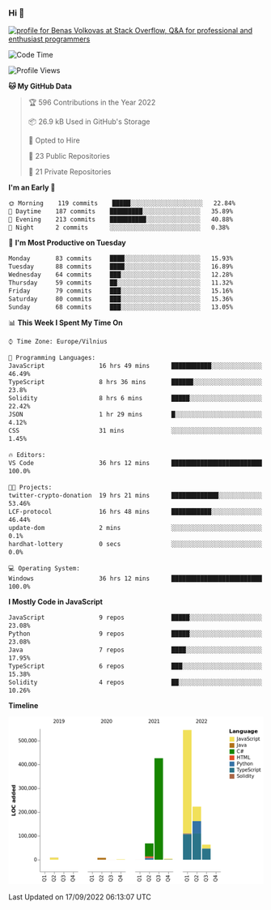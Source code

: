 ### Hi 👋
<a href="https://stackoverflow.com/users/14954249/benas-volkovas"><img src="https://stackoverflow.com/users/flair/14954249.png?theme=dark" width="208" height="58" alt="profile for Benas Volkovas at Stack Overflow, Q&amp;A for professional and enthusiast programmers" title="profile for Benas Volkovas at Stack Overflow, Q&amp;A for professional and enthusiast programmers"></a>

<!--START_SECTION:waka-->
![Code Time](http://img.shields.io/badge/Code%20Time-952%20hrs%2051%20mins-blue)

![Profile Views](http://img.shields.io/badge/Profile%20Views-5-blue)

**🐱 My GitHub Data** 

> 🏆 596 Contributions in the Year 2022
 > 
> 📦 26.9 kB Used in GitHub's Storage 
 > 
> 💼 Opted to Hire
 > 
> 📜 23 Public Repositories 
 > 
> 🔑 21 Private Repositories  
 > 
**I'm an Early 🐤** 

```text
🌞 Morning    119 commits    █████░░░░░░░░░░░░░░░░░░░░   22.84% 
🌆 Daytime    187 commits    █████████░░░░░░░░░░░░░░░░   35.89% 
🌃 Evening    213 commits    ██████████░░░░░░░░░░░░░░░   40.88% 
🌙 Night      2 commits      ░░░░░░░░░░░░░░░░░░░░░░░░░   0.38%

```
📅 **I'm Most Productive on Tuesday** 

```text
Monday       83 commits     ████░░░░░░░░░░░░░░░░░░░░░   15.93% 
Tuesday      88 commits     ████░░░░░░░░░░░░░░░░░░░░░   16.89% 
Wednesday    64 commits     ███░░░░░░░░░░░░░░░░░░░░░░   12.28% 
Thursday     59 commits     ██░░░░░░░░░░░░░░░░░░░░░░░   11.32% 
Friday       79 commits     ███░░░░░░░░░░░░░░░░░░░░░░   15.16% 
Saturday     80 commits     ███░░░░░░░░░░░░░░░░░░░░░░   15.36% 
Sunday       68 commits     ███░░░░░░░░░░░░░░░░░░░░░░   13.05%

```


📊 **This Week I Spent My Time On** 

```text
⌚︎ Time Zone: Europe/Vilnius

💬 Programming Languages: 
JavaScript               16 hrs 49 mins      ███████████░░░░░░░░░░░░░░   46.49% 
TypeScript               8 hrs 36 mins       ██████░░░░░░░░░░░░░░░░░░░   23.8% 
Solidity                 8 hrs 6 mins        █████░░░░░░░░░░░░░░░░░░░░   22.42% 
JSON                     1 hr 29 mins        █░░░░░░░░░░░░░░░░░░░░░░░░   4.12% 
CSS                      31 mins             ░░░░░░░░░░░░░░░░░░░░░░░░░   1.45%

🔥 Editors: 
VS Code                  36 hrs 12 mins      █████████████████████████   100.0%

🐱‍💻 Projects: 
twitter-crypto-donation  19 hrs 21 mins      █████████████░░░░░░░░░░░░   53.46% 
LCF-protocol             16 hrs 48 mins      ███████████░░░░░░░░░░░░░░   46.44% 
update-dom               2 mins              ░░░░░░░░░░░░░░░░░░░░░░░░░   0.1% 
hardhat-lottery          0 secs              ░░░░░░░░░░░░░░░░░░░░░░░░░   0.0%

💻 Operating System: 
Windows                  36 hrs 12 mins      █████████████████████████   100.0%

```

**I Mostly Code in JavaScript** 

```text
JavaScript               9 repos             █████░░░░░░░░░░░░░░░░░░░░   23.08% 
Python                   9 repos             █████░░░░░░░░░░░░░░░░░░░░   23.08% 
Java                     7 repos             ████░░░░░░░░░░░░░░░░░░░░░   17.95% 
TypeScript               6 repos             ███░░░░░░░░░░░░░░░░░░░░░░   15.38% 
Solidity                 4 repos             ██░░░░░░░░░░░░░░░░░░░░░░░   10.26%

```


**Timeline**

![Chart not found](https://raw.githubusercontent.com/BenasVolkovas/BenasVolkovas/main/charts/bar_graph.png) 


 Last Updated on 17/09/2022 06:13:07 UTC
<!--END_SECTION:waka-->
